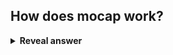 ## How does mocap work?
<details>
<summary><b>Reveal answer</b></summary>
- <b>Synchronised cameras</b> view subject from different angles<br>- <b>Reflective markers</b> are placed at joint locations on the subject<br>- <b>Triangulate the markers&nbsp;</b>using camera views<br>- <b>Animiate skeleton </b>according to motion
</details>

